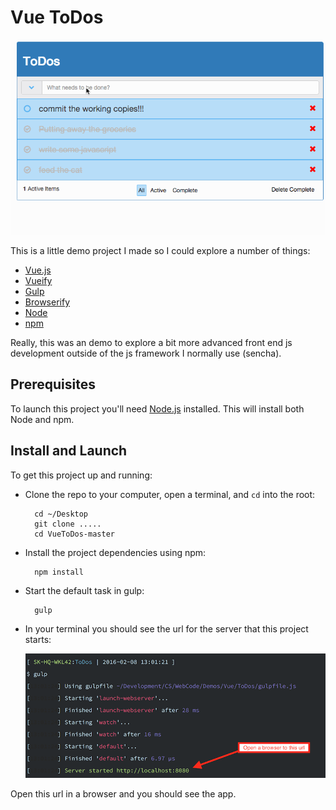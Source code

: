 # Vue ToDos

![](./readmeAttachments/VueToDos.gif)


This is a little demo project I made so I could explore a number of things:

- [Vue.js](http://vuejs.org/)
- [Vueify](https://github.com/vuejs/vueify)
- [Gulp](http://gulpjs.com/)
- [Browserify](http://browserify.org/)
- [Node](https://nodejs.org/)
- [npm](https://www.npmjs.com/)

Really, this was an demo to explore a bit more advanced front end js development outside of the js framework I normally use (sencha).

## Prerequisites

To launch this project you'll need [Node.js](https://nodejs.org/en/download/) installed. This will install both Node and npm.

## Install and Launch

To get this project up and running:

- Clone the repo to your computer, open a terminal, and `cd` into the root:

	    cd ~/Desktop
	    git clone .....
	    cd VueToDos-master

- Install the project dependencies using npm:

	    npm install

- Start the default task in gulp:

    	gulp

- In your terminal you should see the url for the server that this project starts:

   ![](./readmeAttachments/RunningDefaultGulpTask.png)


Open this url in a browser and you should see the app.